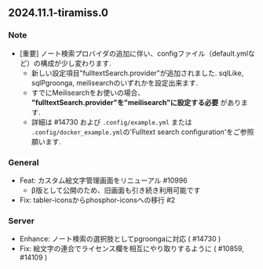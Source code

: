 ## 2024.11.1-tiramiss.0

### Note
- [重要] ノート検索プロバイダの追加に伴い、configファイル（default.ymlなど）の構成が少し変わります.
	- 新しい設定項目"fulltextSearch.provider"が追加されました. sqlLike, sqlPgroonga, meilisearchのいずれかを設定出来ます.
	- すでにMeilisearchをお使いの場合、 **"fulltextSearch.provider"を"meilisearch"に設定する必要** があります.
	- 詳細は #14730 および `.config/example.yml` または `.config/docker_example.yml`の'Fulltext search configuration'をご参照願います.

### General
- Feat: カスタム絵文字管理画面をリニューアル #10996
	* β版として公開のため、旧画面も引き続き利用可能です
- Fix: tabler-iconsからphosphor-iconsへの移行 #2

### Server
- Enhance: ノート検索の選択肢としてpgroongaに対応 ( #14730 )
- Fix: 絵文字の連合でライセンス欄を相互にやり取りするように ( #10859, #14109 )
